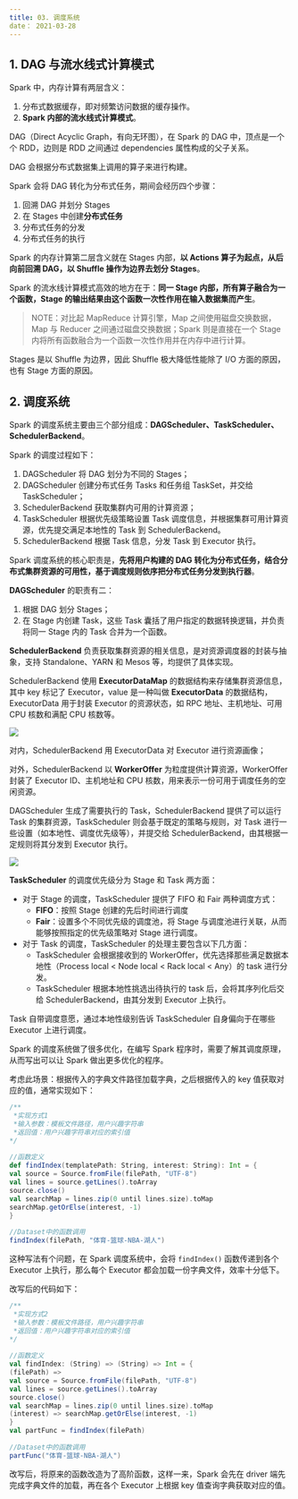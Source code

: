 ```yaml
---
title: 03. 调度系统
date： 2021-03-28
---
```


## 1. DAG 与流水线式计算模式

Spark 中，内存计算有两层含义：

1. 分布式数据缓存，即对频繁访问数据的缓存操作。
2. **Spark 内部的流水线式计算模式**。

DAG（Direct Acyclic Graph，有向无环图），在 Spark 的 DAG 中，顶点是一个个 RDD，边则是 RDD 之间通过 dependencies 属性构成的父子关系。

DAG 会根据分布式数据集上调用的算子来进行构建。

Spark 会将 DAG 转化为分布式任务，期间会经历四个步骤：

1. 回溯 DAG 并划分 Stages
2. 在 Stages 中创建**分布式任务**
3. 分布式任务的分发
4. 分布式任务的执行

Spark 的内存计算第二层含义就在 Stages 内部，**以 Actions 算子为起点，从后向前回溯 DAG，以 Shuffle 操作为边界去划分 Stages**。

Spark 的流水线计算模式高效的地方在于：**同一 Stage 内部，所有算子融合为一个函数，Stage 的输出结果由这个函数一次性作用在输入数据集而产生**。

> NOTE：对比起 MapReduce 计算引擎，Map 之间使用磁盘交换数据，Map 与 Reducer 之间通过磁盘交换数据；Spark 则是直接在一个 Stage 内将所有函数融合为一个函数一次性作用并在内存中进行计算。

Stages 是以 Shuffle 为边界，因此 Shuffle 极大降低性能除了 I/O 方面的原因，也有 Stage 方面的原因。



## 2. 调度系统

Spark 的调度系统主要由三个部分组成：**DAGScheduler、TaskScheduler、SchedulerBackend**。

Spark 的调度过程如下：

1. DAGScheduler 将 DAG 划分为不同的 Stages；
2. DAGScheduler 创建分布式任务 Tasks 和任务组 TaskSet，并交给 TaskScheduler；
3. SchedulerBackend 获取集群内可用的计算资源；
4. TaskScheduler 根据优先级策略设置 Task 调度信息，并根据集群可用计算资源，优先提交满足本地性的 Task 到 SchedulerBackend。
5. SchedulerBackend 根据 Task 信息，分发 Task 到 Executor 执行。

Spark 调度系统的核心职责是，**先将用户构建的 DAG 转化为分布式任务，结合分布式集群资源的可用性，基于调度规则依序把分布式任务分发到执行器**。

**DAGScheduler** 的职责有二：

1. 根据 DAG 划分 Stages；
2. 在 Stage 内创建 Task，这些 Task 囊括了用户指定的数据转换逻辑，并负责将同一 Stage 内的 Task 合并为一个函数。

**SchedulerBackend** 负责获取集群资源的相关信息，是对资源调度器的封装与抽象，支持 Standalone、YARN 和 Mesos 等，均提供了具体实现。

SchedulerBackend 使用 **ExecutorDataMap** 的数据结构来存储集群资源信息，其中 key 标记了 Executor，value 是一种叫做 **ExecutorData** 的数据结构，ExecutorData 用于封装 Executor 的资源状态，如 RPC 地址、主机地址、可用 CPU 核数和满配 CPU 核数等。 

![](https://static001.geekbang.org/resource/image/a7/a9/a7f8d49bbf1f8b0a125ffca87f079aa9.jpg)

对内，SchedulerBackend 用 ExecutorData 对 Executor 进行资源画像；

对外，SchedulerBackend 以 **WorkerOffer** 为粒度提供计算资源，WorkerOffer 封装了 Executor ID、主机地址和 CPU 核数，用来表示一份可用于调度任务的空闲资源。

DAGScheduler 生成了需要执行的 Task，SchedulerBackend 提供了可以运行 Task 的集群资源，TaskScheduler 则会基于既定的策略与规则，对 Task 进行一些设置（如本地性、调度优先级等），并提交给 SchedulerBackend，由其根据一定规则将其分发到 Executor 执行。

![](https://static001.geekbang.org/resource/image/82/yy/82e86e1b3af101100015bcfd81f0f7yy.jpg)

**TaskScheduler** 的调度优先级分为 Stage 和 Task 两方面：

- 对于 Stage 的调度，TaskScheduler 提供了 FIFO 和 Fair 两种调度方式：
  - **FIFO**：按照 Stage 创建的先后时间进行调度
  - **Fair**：设置多个不同优先级的调度池，将 Stage 与调度池进行关联，从而能够按照指定的优先级策略对 Stage 进行调度。
- 对于 Task 的调度，TaskScheduler 的处理主要包含以下几方面：
  - TaskScheduler 会根据接收到的 WorkerOffer，优先选择那些满足数据本地性（Process local < Node local < Rack local < Any）的 task 进行分发。
  - TaskScheduler 根据本地性挑选出待执行的 task 后，会将其序列化后交给 SchedulerBackend，由其分发到 Executor 上执行。

Task 自带调度意愿，通过本地性级别告诉 TaskScheduler 自身偏向于在哪些 Executor 上进行调度。

Spark 的调度系统做了很多优化，在编写 Spark 程序时，需要了解其调度原理，从而写出可以让 Spark 做出更多优化的程序。

考虑此场景：根据传入的字典文件路径加载字典，之后根据传入的 key 值获取对应的值，通常实现如下：

```scala
/**
 *实现方式1
 *输入参数：模板文件路径，用户兴趣字符串
 *返回值：用户兴趣字符串对应的索引值
*/
 
//函数定义
def findIndex(templatePath: String, interest: String): Int = {
val source = Source.fromFile(filePath, "UTF-8")
val lines = source.getLines().toArray
source.close()
val searchMap = lines.zip(0 until lines.size).toMap
searchMap.getOrElse(interest, -1)
}
 
//Dataset中的函数调用
findIndex(filePath, "体育-篮球-NBA-湖人")
```

这种写法有个问题，在 Spark 调度系统中，会将 `findIndex()` 函数传递到各个 Executor 上执行，那么每个 Executor 都会加载一份字典文件，效率十分低下。

改写后的代码如下：

```scala
/**
 *实现方式2
 *输入参数：模板文件路径，用户兴趣字符串
 *返回值：用户兴趣字符串对应的索引值
*/
 
//函数定义
val findIndex: (String) => (String) => Int = {
(filePath) =>
val source = Source.fromFile(filePath, "UTF-8")
val lines = source.getLines().toArray
source.close()
val searchMap = lines.zip(0 until lines.size).toMap
(interest) => searchMap.getOrElse(interest, -1)
}
val partFunc = findIndex(filePath)
 
//Dataset中的函数调用
partFunc("体育-篮球-NBA-湖人")
```

改写后，将原来的函数改造为了高阶函数，这样一来，Spark 会先在 driver 端先完成字典文件的加载，再在各个 Executor 上根据 key 值查询字典获取对应的值。

